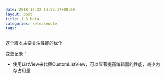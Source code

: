 ```yaml
---
date: 2018-12-22 14:53:17+08:00
layout: post
title: 1.3 beta
categories: releasenote
tags: 
---
```


这个版本主要关注性能的优化

变更记录：

* 使用ListView来代替CustomListView，可以显著提高编辑器的性能，减少内存占用量